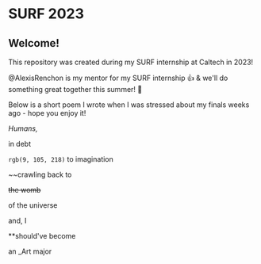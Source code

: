 # SURF 2023
## Welcome!
This repository was created during my SURF internship at Caltech in 2023! 

@AlexisRenchon is my mentor for my SURF internship :+1: & we'll do something great together this summer! :star_struck:

Below is a short poem I wrote when I was stressed about my finals weeks ago - hope you enjoy it!

*Humans,*

in debt

`rgb(9, 105, 218)` to imagination 

~~crawling back to

~~the womb~~

of the universe

and, I

**should've become

an _Art major
